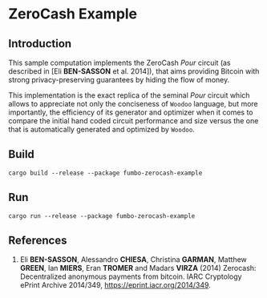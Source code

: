 # ZeroCash Example

## Introduction

This sample computation implements the ZeroCash *Pour* circuit (as described in [Eli **BEN-SASSON** et al. 2014]), that
aims providing Bitcoin with strong privacy-preserving guarantees by hiding the flow of money.

This implementation is the exact replica of the seminal *Pour* circuit which allows to appreciate not only the conciseness of
`Woodoo` language, but more importantly, the efficiency of its generator and optimizer when it comes to compare the 
initial hand coded circuit performance and size versus the one that is automatically generated and optimized by `Woodoo`.

## Build

````shell
cargo build --release --package fumbo-zerocash-example
````

## Run

````shell
cargo run --release --package fumbo-zerocash-example
````

## References

1. Eli **BEN-SASSON**, Alessandro **CHIESA**, Christina **GARMAN**, Matthew **GREEN**, Ian **MIERS**, Eran **TROMER** and Madars **VIRZA** (2014) Zerocash: Decentralized anonymous payments from
bitcoin. IARC Cryptology ePrint Archive 2014/349, https://eprint.iacr.org/2014/349.